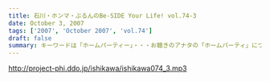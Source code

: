 ```yaml
---
title: 石川・ホンマ・ぶるんのBe-SIDE Your Life! vol.74-3
date: October 3, 2007
tags: ['2007', 'October 2007', 'vol.74']
draft: false
summary: キーワードは「ホームパーティー」・・・お聴きのアナタの「ホームパーティ」についてのアレコレ！番組では大募集！？しちゃいます。まあ、そんなに「ホームパーティー」について気負う必要もない気がするけどねぇ。NAMAE
---
```


http://project-phi.ddo.jp/ishikawa/ishikawa074_3.mp3